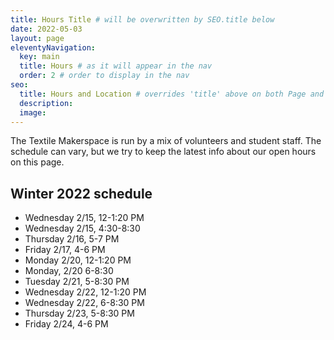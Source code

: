 ```yaml
---
title: Hours Title # will be overwritten by SEO.title below
date: 2022-05-03
layout: page
eleventyNavigation:
  key: main
  title: Hours # as it will appear in the nav
  order: 2 # order to display in the nav
seo:
  title: Hours and Location # overrides 'title' above on both Page and META
  description:
  image:
---
```


The Textile Makerspace is run by a mix of volunteers and student staff. The schedule can vary, but we try to keep the latest info about our open hours on this page.

## Winter 2022 schedule

- Wednesday 2/15, 12-1:20 PM
- Wednesday 2/15, 4:30-8:30
- Thursday 2/16, 5-7 PM
- Friday 2/17, 4-6 PM
- Monday 2/20, 12-1:20 PM
- Monday, 2/20 6-8:30
- Tuesday 2/21, 5-8:30 PM 
- Wednesday 2/22, 12-1:20 PM
- Wednesday 2/22, 6-8:30 PM
- Thursday 2/23, 5-8:30 PM
- Friday 2/24, 4-6 PM
